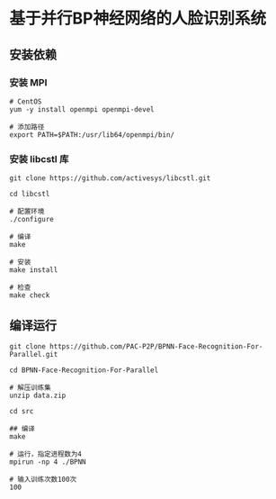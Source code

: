 # 基于并行BP神经网络的人脸识别系统

## 安装依赖

### 安装 MPI

	# CentOS
	yum -y install openmpi openmpi-devel
	
	# 添加路径
	export PATH=$PATH:/usr/lib64/openmpi/bin/

### 安装 libcstl 库


	git clone https://github.com/activesys/libcstl.git
	
	cd libcstl
	
	# 配置环境
	./configure
	
	# 编译
	make
	
	# 安装
	make install
	
	# 检查
	make check
	
## 编译运行

	git clone https://github.com/PAC-P2P/BPNN-Face-Recognition-For-Parallel.git
	
	cd BPNN-Face-Recognition-For-Parallel
	
	# 解压训练集
	unzip data.zip
	
	cd src
	
	## 编译
	make
	
	# 运行，指定进程数为4
	mpirun -np 4 ./BPNN
	
	# 输入训练次数100次
	100
	
	